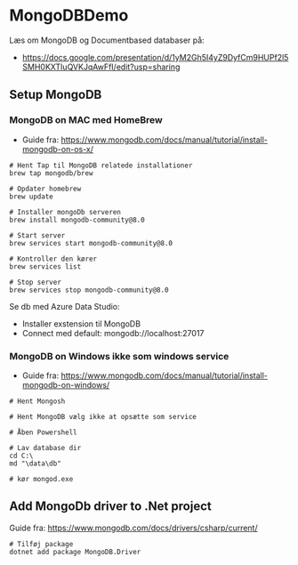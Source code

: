 # MongoDBDemo

Læs om MongoDB og Documentbased databaser på:
* https://docs.google.com/presentation/d/1yM2Gh5I4yZ9DyfCm9HUPf2l5SMH0KXTIuQVKJqAwFfI/edit?usp=sharing

## Setup MongoDB

### MongoDB on MAC med HomeBrew

* Guide fra: https://www.mongodb.com/docs/manual/tutorial/install-mongodb-on-os-x/

```
# Hent Tap til MongoDB relatede installationer 
brew tap mongodb/brew

# Opdater homebrew
brew update

# Installer mongoDb serveren
brew install mongodb-community@8.0

# Start server
brew services start mongodb-community@8.0

# Kontroller den kører
brew services list

# Stop server
brew services stop mongodb-community@8.0
```

Se db med Azure Data Studio:
* Installer exstension til MongoDB
* Connect med default: mongodb://localhost:27017

### MongoDB on Windows ikke som windows service

* Guide fra: https://www.mongodb.com/docs/manual/tutorial/install-mongodb-on-windows/

```
# Hent Mongosh 

# Hent MongoDB vælg ikke at opsætte som service

# Åben Powershell 

# Lav database dir 
cd C:\
md "\data\db"

# kør mongod.exe

```

## Add MongoDb driver to .Net project

Guide fra: https://www.mongodb.com/docs/drivers/csharp/current/

```
# Tilføj package
dotnet add package MongoDB.Driver
```
